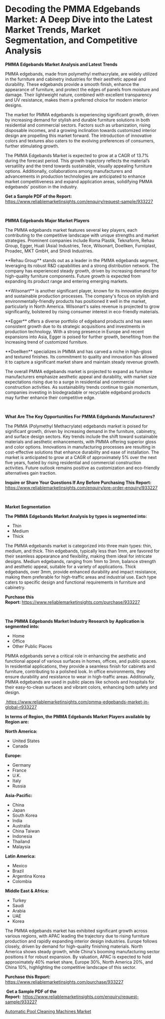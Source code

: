 <p><h1>Decoding the PMMA Edgebands Market: A Deep Dive into the Latest Market Trends, Market Segmentation, and Competitive Analysis</h1></p><p><strong>PMMA Edgebands Market Analysis and Latest Trends</strong></p>
<p><p>PMMA edgebands, made from polymethyl methacrylate, are widely utilized in the furniture and cabinetry industries for their aesthetic appeal and durability. These edgebands provide a smooth finish, enhance the appearance of furniture, and protect the edges of panels from moisture and damage. Their lightweight nature, combined with excellent transparency and UV resistance, makes them a preferred choice for modern interior designs.</p><p>The market for PMMA edgebands is experiencing significant growth, driven by increasing demand for stylish and durable furniture solutions in both residential and commercial sectors. Factors such as urbanization, rising disposable incomes, and a growing inclination towards customized interior design are propelling this market forward. The introduction of innovative colors and textures also caters to the evolving preferences of consumers, further stimulating growth.</p><p>The PMMA Edgebands Market is expected to grow at a CAGR of 13.7% during the forecast period. This growth trajectory reflects the material’s versatility and the trend towards sustainable, visually appealing furniture options. Additionally, collaborations among manufacturers and advancements in production technologies are anticipated to enhance market competitiveness and expand application areas, solidifying PMMA edgebands' position in the industry.</p></p>
<p><strong>Get a Sample PDF of the Report:&nbsp;</strong> <a href="https://www.reliablemarketinsights.com/enquiry/request-sample/933227?utm_campaign=3223&utm_medium=2&utm_source=Github&utm_content=ia&utm_term=21032025&utm_id=pmma-edgebands">https://www.reliablemarketinsights.com/enquiry/request-sample/933227</a></p>
<p>&nbsp;</p>
<p><strong>PMMA Edgebands Major Market Players</strong></p>
<p><p>The PMMA edgebands market features several key players, each contributing to the competitive landscape with unique strengths and market strategies. Prominent companies include Roma Plastik, Teknaform, Rehau Group, Egger, Huali (Asia) Industries, Tece, Wilsonart, Doellken, Furniplast, Proadec, MKT GmbH, and Shirdi Industries.</p><p>**Rehau Group** stands out as a leader in the PMMA edgebands segment, leveraging its robust R&D capabilities and a strong distribution network. The company has experienced steady growth, driven by increasing demand for high-quality furniture components. Future growth is expected from expanding its product range and entering emerging markets.</p><p>**Wilsonart** is another significant player, known for its innovative designs and sustainable production processes. The company's focus on stylish and environmentally-friendly products has positioned it well in the market, particularly in North America. Wilsonart's sales revenue is projected to grow significantly, bolstered by rising consumer interest in eco-friendly materials.</p><p>**Egger** offers a diverse portfolio of edgeband products and has seen consistent growth due to its strategic acquisitions and investments in production technology. With a strong presence in Europe and recent expansions into Asia, Egger is poised for further growth, benefiting from the increasing trend of customized furniture.</p><p>**Doellken** specializes in PMMA and has carved a niche in high-gloss and textured finishes. Its commitment to quality and innovation has allowed it to capture a significant market share and maintain steady revenue growth.</p><p>The overall PMMA edgebands market is projected to expand as furniture manufacturers emphasize aesthetic appeal and durability, with market size expectations rising due to a surge in residential and commercial construction activities. As sustainability trends continue to gain momentum, companies investing in biodegradable or recyclable edgeband products may further enhance their competitive edge.</p></p>
<p>&nbsp;</p>
<p><strong>What Are The Key Opportunities For PMMA Edgebands Manufacturers?</strong></p>
<p><p>The PMMA (Polymethyl Methacrylate) edgebands market is poised for significant growth, driven by increasing demand in the furniture, cabinetry, and surface design sectors. Key trends include the shift toward sustainable materials and aesthetic enhancements, with PMMA offering superior gloss and color options. Innovations in manufacturing processes are resulting in cost-effective solutions that enhance durability and ease of installation. The market is anticipated to grow at a CAGR of approximately 5% over the next five years, fueled by rising residential and commercial construction activities. Future outlook remains positive as customization and eco-friendly alternatives gain traction.</p></p>
<p><strong>Inquire or Share Your Questions If Any Before Purchasing This Report:</strong> <a href="https://www.reliablemarketinsights.com/enquiry/pre-order-enquiry/933227?utm_campaign=3223&utm_medium=2&utm_source=Github&utm_content=ia&utm_term=21032025&utm_id=pmma-edgebands">https://www.reliablemarketinsights.com/enquiry/pre-order-enquiry/933227</a></p>
<p>&nbsp;</p>
<p><strong>Market Segmentation</strong></p>
<p><strong>The PMMA Edgebands Market Analysis by types is segmented into:</strong></p>
<p><ul><li>Thin</li><li>Medium</li><li>Thick</li></ul></p>
<p><p>The PMMA edgebands market is categorized into three main types: thin, medium, and thick. Thin edgebands, typically less than 1mm, are favored for their seamless appearance and flexibility, making them ideal for intricate designs. Medium edgebands, ranging from 1mm to 3mm, balance strength and aesthetic appeal, suitable for a variety of applications. Thick edgebands, over 3mm, provide enhanced durability and impact resistance, making them preferable for high-traffic areas and industrial use. Each type caters to specific design and functional requirements in furniture and cabinetry.</p></p>
<p><strong>Purchase this Report:&nbsp;</strong><a href="https://www.reliablemarketinsights.com/purchase/933227?utm_campaign=3223&utm_medium=2&utm_source=Github&utm_content=ia&utm_term=21032025&utm_id=pmma-edgebands">https://www.reliablemarketinsights.com/purchase/933227</a></p>
<p>&nbsp;</p>
<p><strong>The PMMA Edgebands Market Industry Research by Application is segmented into:</strong></p>
<p><ul><li>Home</li><li>Office</li><li>Other Public Places</li></ul></p>
<p><p>PMMA edgebands serve a critical role in enhancing the aesthetic and functional appeal of various surfaces in homes, offices, and public spaces. In residential applications, they provide a seamless finish for cabinets and furniture, contributing to a polished look. In office environments, they ensure durability and resistance to wear in high-traffic areas. Additionally, PMMA edgebands are used in public places like schools and hospitals for their easy-to-clean surfaces and vibrant colors, enhancing both safety and design.</p></p>
<p><a href="https://www.reliablemarketinsights.com/pmma-edgebands-market-in-global-r933227?utm_campaign=3223&utm_medium=2&utm_source=Github&utm_content=ia&utm_term=21032025&utm_id=pmma-edgebands">&nbsp;https://www.reliablemarketinsights.com/pmma-edgebands-market-in-global-r933227</a></p>
<p><strong>In terms of Region, the PMMA Edgebands Market Players available by Region are:</strong></p>
<p>
    <p> <strong> North America: </strong>
        <ul>
            <li>United States</li>
            <li>Canada</li>
        </ul>
        </p> 
    <p> <strong> Europe: </strong>
        <ul>
            <li>Germany</li>
            <li>France</li>
            <li>U.K.</li>
            <li>Italy</li>
            <li>Russia</li>
        </ul>
        </p> 
    <p> <strong> Asia-Pacific: </strong>
        <ul>
            <li>China</li>
            <li>Japan</li>
            <li>South Korea</li>
            <li>India</li>
            <li>Australia</li>
            <li>China Taiwan</li>
            <li>Indonesia</li>
            <li>Thailand</li>
            <li>Malaysia</li>
        </ul>
        </p> 
    <p> <strong> Latin America: </strong>
        <ul>
            <li>Mexico</li>
            <li>Brazil</li>
            <li>Argentina Korea</li>
            <li>Colombia</li>
        </ul>
        </p> 
    <p> <strong> Middle East & Africa: </strong>
        <ul>
            <li>Turkey</li>
            <li>Saudi</li>
            <li>Arabia</li>
            <li>UAE</li>
            <li>Korea</li>
        </ul>
    </p>
    </p>
<p><p>The PMMA edgebands market has exhibited significant growth across various regions, with APAC leading the trajectory due to rising furniture production and rapidly expanding interior design industries. Europe follows closely, driven by demand for high-quality finishing materials. North America shows steady growth, while China's booming manufacturing sector positions it for robust expansion. By valuation, APAC is expected to hold approximately 40% market share, Europe 30%, North America 20%, and China 10%, highlighting the competitive landscape of this sector.</p></p>
<p><strong>Purchase this Report: </strong><a href="https://www.reliablemarketinsights.com/purchase/933227?utm_campaign=3223&utm_medium=2&utm_source=Github&utm_content=ia&utm_term=21032025&utm_id=pmma-edgebands">https://www.reliablemarketinsights.com/purchase/933227</a></p>
<p>&nbsp;<strong>Get a Sample PDF of the Report:&nbsp;&nbsp;</strong><a href="https://www.reliablemarketinsights.com/enquiry/request-sample/933227?utm_campaign=3223&utm_medium=2&utm_source=Github&utm_content=ia&utm_term=21032025&utm_id=pmma-edgebands">https://www.reliablemarketinsights.com/enquiry/request-sample/933227</a></p>
<p><strong></strong></p>
<p><p><a href="https://github.com/sca704osol/Market-Research-Report-List-1/blob/main/automatic-pool-cleaning-machines-market.md?utm_campaign=3223&utm_medium=2&utm_source=Github&utm_content=ia&utm_term=21032025&utm_id=pmma-edgebands">Automatic Pool Cleaning Machines Market</a></p></p>